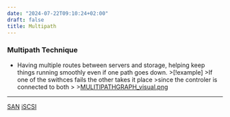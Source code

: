 ```yaml
---
date: "2024-07-22T09:10:24+02:00"
draft: false
title: Multipath
---
```


### Multipath Technique

-   Having multiple routes between servers and storage, helping keep
    things running smoothly even if one path goes
    down. >\[!example\] >If one of the swithces fails the other takes it
    place >since the controler is connected to
    both > >[MULITIPATHGRAPH_visual.png](/MULITIPATHGRAPH_visual.png)

------------------------------------------------------------------------

[SAN](/Notes/posts/Network/Data/SAN) [iSCSI](/Notes/posts/iSCSI)
